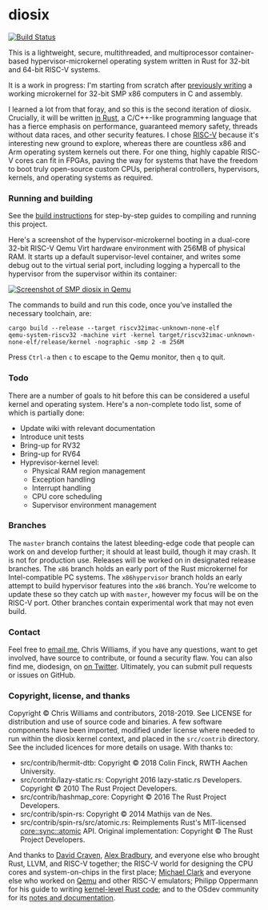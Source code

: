 # diosix

[![Build Status](https://travis-ci.org/diodesign/diosix.svg?branch=master)](https://travis-ci.org/diodesign/diosix)

This is a lightweight, secure, multithreaded, and multiprocessor container-based hypervisor-microkernel
operating system written in Rust for 32-bit and 64-bit RISC-V systems.

It is a work in progress: I'm starting from scratch
after [previously writing](https://github.com/diodesign/diosix-legacy) a working microkernel for
32-bit SMP x86 computers in C and assembly.

I learned a lot from that foray, and so this is the second iteration of diosix. Crucially,
it will be written [in Rust](https://www.rust-lang.org/), a C/C++-like programming language that has a fierce emphasis
on performance, guaranteed memory safety, threads without data races, and other security features.
I chose [RISC-V](https://riscv.org/) because it's interesting new ground to explore,
whereas there are countless x86 and Arm operating system kernels out there.
For one thing, highly capable RISC-V cores can fit in FPGAs, paving the way for
systems that have the freedom to boot truly open-source custom CPUs, peripheral controllers,
hypervisors, kernels, and operating systems as required.

### Running and building

See the [build instructions](BUILDING.md) for step-by-step guides to compiling and running this project.

Here's a screenshot of the hypervisor-microkernel booting in a dual-core 32-bit RISC-V Qemu Virt hardware environment
with 256MB of physical RAM. It starts up a default supervisor-level container, and writes some debug out to the
virtual serial port, including logging a hypercall to the hypervisor from the supervisor within its container:

[![Screenshot of SMP diosix in Qemu](https://raw.githubusercontent.com/diodesign/diosix/screenshots/docs/screenshots/riscv32-smp-qemu-early.png)](https://raw.githubusercontent.com/diodesign/diosix/screenshots/docs/screenshots/riscv32-smp-qemu-early.png)

The commands to build and run this code, once you've installed the necessary toolchain, are:

```
cargo build --release --target riscv32imac-unknown-none-elf
qemu-system-riscv32 -machine virt -kernel target/riscv32imac-unknown-none-elf/release/kernel -nographic -smp 2 -m 256M
```
Press `Ctrl-a` then `c` to escape to the Qemu monitor, then `q` to quit.

### Todo

There are a number of goals to hit before this can be considered a useful kernel and operating system.
Here's a non-complete todo list, some of which is partially done:

* Update wiki with relevant documentation
* Introduce unit tests
* Bring-up for RV32
* Bring-up for RV64
* Hyprevisor-kernel level:
    * Physical RAM region management
    * Exception handling
    * Interrupt handling
    * CPU core scheduling
    * Supervisor environment management

### Branches

The `master` branch contains the latest bleeding-edge code that people can work on and develop further; it should at least build, though it may crash. It is not for production use. Releases will be worked on in designated release branches. The `x86` branch holds an early port of the Rust microkernel for Intel-compatible PC systems. The `x86hypervisor` branch holds an early attempt to build hypervisor features into the `x86` branch. You're welcome to update these so they catch up with `master`, however my focus will be on the RISC-V port. Other branches contain experimental work that may not even build.

### Contact

Feel free to [email me](mailto:diodesign@gmail.com), Chris Williams, if you have any questions, want to get involved, have source to contribute, or found a security flaw. You can also find me, diodesign, on [on Twitter](https://twitter.com/diodesign). Ultimately, you can submit pull requests or issues on GitHub.

### Copyright, license, and thanks

Copyright &copy; Chris Williams and contributors, 2018-2019. See LICENSE for distribution and use of source code and binaries. A few software components have been imported, modified under license where needed to run within the diosix kernel context, and placed in the `src/contrib` directory. See the included licences for more details on usage. With thanks to:

- src/contrib/hermit-dtb: Copyright &copy; 2018 Colin Finck, RWTH Aachen University.
- src/contrib/lazy-static.rs: Copyright 2016 lazy-static.rs Developers. Copyright &copy; 2010 The Rust Project Developers.
- src/contrib/hashmap_core: Copyright &copy; 2016 The Rust Project Developers.
- src/contrib/spin-rs: Copyright &copy; 2014 Mathijs van de Nes.
- src/contrib/spin-rs/src/atomic.rs: Reimplements Rust's MIT-licensed [core::sync::atomic](https://github.com/rust-lang/rust/blob/master/src/libcore/sync/atomic.rs) API. Original implementation: Copyright &copy; The Rust Project Developers.

And thanks to [David Craven](https://github.com/dvc94ch), [Alex Bradbury](https://github.com/asb), and everyone else who brought Rust, LLVM, and RISC-V together; the RISC-V world for designing the CPU cores and system-on-chips in the first place; [Michael Clark](https://github.com/michaeljclark) and everyone else who worked on [Qemu](https://github.com/riscv/riscv-qemu) and other RISC-V emulators; Philipp Oppermann for his guide to writing [kernel-level Rust code](https://os.phil-opp.com/); and to the OSdev community for its [notes and documentation](http://wiki.osdev.org/Main_Page).
